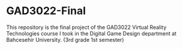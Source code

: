 # GAD3022-Final
This repository is the final project of the GAD3022 Virtual Reality Technologies course I took in the Digital Game Design department at Bahcesehir University. (3rd grade 1st semester)
